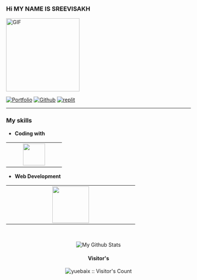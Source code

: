 ### Hi MY NAME IS SREEVISAKH
<img alt="GIF" src="https://media.discordapp.net/attachments/990946376236023838/990947438749683782/IMG_20220410_104014-02.jpg" width = 200/>

[![Portfolio](https://img.shields.io/badge/-Portfolio-red?style=flat&logo=appveyor&logoColor=white)](https://cruzgaming.ml)
[![Github](https://img.shields.io/badge/-Github-000?style=flat&logo=Github&logoColor=white)](https://github.com/cruz-gaming)
[![replit](https://img.shields.io/badge/replit-Replit-red)](https://replit.com/@cruzgaming1)


-----
### My skills 
- **Coding with**
<table>
<tbody>
 <tr>

<td align="center" width="50%">
<img height=60px src="https://www.vectorlogo.zone/logos/javascript/javascript-ar21.svg"> 
</td>
</tr>
</tbody>
</table>

- **Web Development**
<table>
<tbody>
 <tr>
<td align="center" width="33%">

<img height=100px src="https://www.vectorlogo.zone/logos/w3_html5/w3_html5-ar21.svg"> 
</td>
<tr>
 
 </tr>
</tbody>
</table>
<br>
<p align="center">
  
<img align="center" src="https://github-readme-stats.vercel.app/api?username=cruz-gaming&&show_icons=true&theme=radical" alt="My Github Stats">
</p>

<h4 align="center">Visitor's</h4>
<p align="center"><img src="https://profile-counter.glitch.me/{cruz-gaming}/count.svg" alt="yuebaix :: Visitor's Count" /></p>
<br/>
